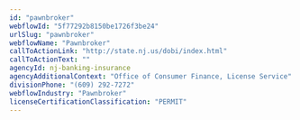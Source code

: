 ```yaml
---
id: "pawnbroker"
webflowId: "5f77292b8150be1726f3be24"
urlSlug: "pawnbroker"
webflowName: "Pawnbroker"
callToActionLink: "http://state.nj.us/dobi/index.html"
callToActionText: ""
agencyId: nj-banking-insurance
agencyAdditionalContext: "Office of Consumer Finance, License Service"
divisionPhone: "(609) 292-7272"
webflowIndustry: "Pawnbroker"
licenseCertificationClassification: "PERMIT"
---
```

